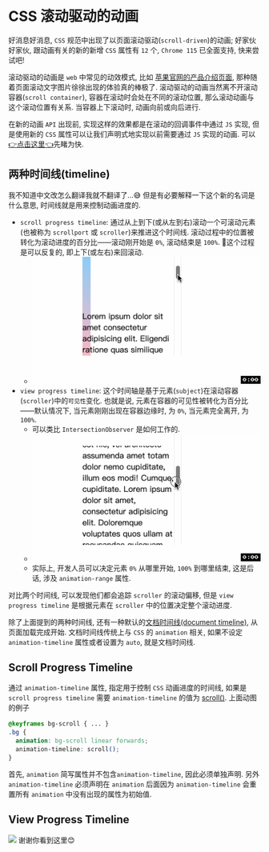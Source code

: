 # CSS 滚动驱动的动画
好消息好消息, `CSS` 规范中出现了以页面滚动驱动(`scroll-driven`)的动画; 好家伙好家伙, 跟动画有关的新的新增 `CSS` 属性有 `12` 个, `Chrome 115` 已全面支持, 快来尝试吧!

滚动驱动的动画是 `web` 中常见的动效模式, 比如 [苹果官网的产品介绍页面](https://www.apple.com.cn/ipad-pro/), 那种随着页面滚动文字图片徐徐出现的体验真的棒极了. 滚动驱动的动画当然离不开滚动容器(`scroll container`), 容器在滚动时会处在不同的滚动位置, 那么滚动动画与这个滚动位置有关系. 当容器上下滚动时, 动画向前或向后进行.

在新的动画 `API` 出现前, 实现这样的效果都是在滚动的回调事件中通过 `JS` 实现, 但是使用新的 `CSS` 属性可以让我们声明式地实现以前需要通过 `JS` 实现的动画. 可以[👉点击这里👈](https://scroll-driven-animations.style/)先睹为快.

## 两种时间线(timeline)
我不知道中文改怎么翻译我就不翻译了...😅 但是有必要解释一下这个新的名词是什么意思, 时间线就是用来控制动画进度的.
- `scroll progress timeline`: 通过从上到下(或从左到右)滚动一个可滚动元素(也被称为 `scrollport` 或 `scroller`)来推进这个时间线. 滚动过程中的位置被转化为滚动进度的百分比——滚动刚开始是 `0%`, 滚动结束是 `100%`. 📖这个过程是可以反复的, 即上下(或左右)来回滚动.
  - ![](../image/scroll-progress-time-example.gif)
- `view progress timeline`: 这个时间轴是基于元素(`subject`)在滚动容器(`scroller`)中的`可见性`变化. 也就是说, 元素在容器的可见性被转化为百分比——默认情况下, 当元素刚刚出现在容器边缘时, 为 `0%`, 当元素完全离开, 为 `100%`.
  - 可以类比 `IntersectionObserver` 是如何工作的.
  - ![](../image/view-progress-time-example.gif)
  - 实际上, 开发人员可以决定元素 `0%` 从哪里开始, `100%` 到哪里结束, 这是后话, 涉及 `animation-range` 属性.

对比两个时间线, 可以发现他们都会追踪 `scroller` 的滚动偏移, 但是 `view progress timeline` 是根据元素在 `scroller` 中的位置决定整个滚动进度.

除了上面提到的两种时间线, 还有一种默认的[文档时间线(document timeline)](https://developer.mozilla.org/en-US/docs/Web/CSS/animation-timeline), 从页面加载完成开始. 文档时间线传统上与 `CSS` 的 `animation` 相关, 如果不设定 `animation-timeline` 属性或者设置为 `auto`, 就是文档时间线.

## Scroll Progress Timeline
通过 `animation-timeline` 属性, 指定用于控制 `CSS` 动画进度的时间线, 如果是 `scroll progress timeline` 需要 `animation-timeline` 的值为 [scroll()](https://developer.mozilla.org/en-US/docs/Web/CSS/animation-timeline/scroll). 上面动图的例子
```css
@keyframes bg-scroll { ... }
.bg {
  animation: bg-scroll linear forwards;
  animation-timeline: scroll();
}
```
首先, `animation` 简写属性并不包含`animation-timeline`, 因此必须单独声明. 另外 `animation-timeline` 必须声明在 `animation` 后面因为 `animation-timeline` 会重置所有 `animation` 中没有出现的属性为初始值.
## View Progress Timeline


![](../image/)
谢谢你看到这里😊